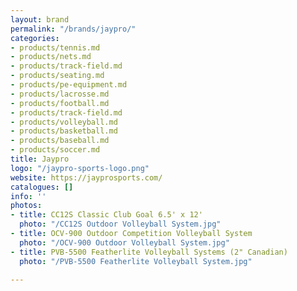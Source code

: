 ```yaml
---
layout: brand
permalink: "/brands/jaypro/"
categories:
- products/tennis.md
- products/nets.md
- products/track-field.md
- products/seating.md
- products/pe-equipment.md
- products/lacrosse.md
- products/football.md
- products/track-field.md
- products/volleyball.md
- products/basketball.md
- products/baseball.md
- products/soccer.md
title: Jaypro
logo: "/jaypro-sports-logo.png"
website: https://jayprosports.com/
catalogues: []
info: ''
photos:
- title: CC12S Classic Club Goal 6.5' x 12'
  photo: "/CC12S Outdoor Volleyball System.jpg"
- title: OCV-900 Outdoor Competition Volleyball System
  photo: "/OCV-900 Outdoor Volleyball System.jpg"
- title: PVB-5500 Featherlite Volleyball Systems (2" Canadian)
  photo: "/PVB-5500 Featherlite Volleyball System.jpg"

---
```

